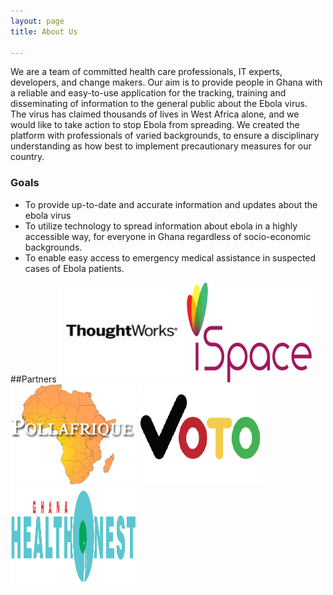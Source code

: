 ```yaml
---
layout: page
title: About Us

---
```

We are a team of committed health care professionals, IT experts, developers, and change makers. Our aim is to provide people in Ghana with a reliable and easy-to-use application for the tracking, training and disseminating of information to the general public about the Ebola virus. The virus has claimed thousands of lives in West Africa alone, and we would like to take action to stop Ebola from spreading. We created the platform with professionals of varied backgrounds, to ensure a disciplinary understanding as how best to implement precautionary measures for our country.
### Goals
+ To provide up-to-date and accurate information and updates about the ebola virus
+ To utilize technology to spread information about ebola in a highly accessible way, for everyone in Ghana regardless of socio-economic backgrounds.
+ To enable easy access to emergency medical assistance in suspected cases of Ebola patients.

##Partners
<a href="http://www.thoughtworks.com/" rel="Thoughtworks"><img src="/images/1.jpg" alt="img text" width="200" height="160"/></a>
<a href="http://ispacegh.com//" rel="iSpace"><img src="/images/2.png" alt="img text" width="200" height="160"/></a>
<a href="http://www.pollafrique.com/" rel="Poll Afrique"><img src="/images/3.png" alt="img text" width="200" height="160"/></a>
<a href="http://www.votomobile.org/" rel="Voto Mobile"><img src="/images/5.png" alt="img text" width="200" height="160"/></a>
<a href="http://ghanahealthnest.com/" rel="Ghana Health Nest"><img src="/images/4.png" alt="img text" width="200" height="160"/></a>

